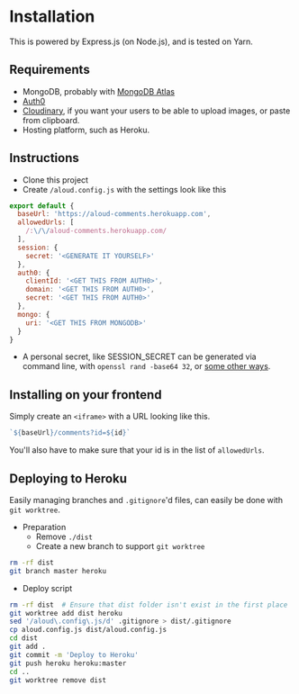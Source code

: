 # Installation

This is powered by Express.js (on Node.js), and is tested on Yarn.

## Requirements

- MongoDB, probably with [MongoDB Atlas](https://www.mongodb.com/cloud/atlas)
- [Auth0](https://auth0.com/)
- [Cloudinary](https://cloudinary.com), if you want your users to be able to upload images, or paste from clipboard.
- Hosting platform, such as Heroku.

## Instructions

- Clone this project
- Create `/aloud.config.js` with the settings look like this

```js
export default {
  baseUrl: 'https://aloud-comments.herokuapp.com',
  allowedUrls: [
    /:\/\/aloud-comments.herokuapp.com/
  ],
  session: {
    secret: '<GENERATE IT YOURSELF>'
  },
  auth0: {
    clientId: '<GET THIS FROM AUTH0>',
    domain: '<GET THIS FROM AUTH0>',
    secret: '<GET THIS FROM AUTH0>'
  },
  mongo: {
    uri: '<GET THIS FROM MONGODB>'
  }
}
```

- A personal secret, like SESSION_SECRET can be generated via command line, with `openssl rand -base64 32`, or [some other ways](https://www.howtogeek.com/howto/30184/10-ways-to-generate-a-random-password-from-the-command-line/).

## Installing on your frontend

Simply create an `<iframe>` with a URL looking like this.

```js
`${baseUrl}/comments?id=${id}`
```

You'll also have to make sure that your id is in the list of `allowedUrls`.

## Deploying to Heroku

Easily managing branches and `.gitignore`'d files, can easily be done with `git worktree`.

- Preparation
  - Remove `./dist`
  - Create a new branch to support `git worktree`

```sh
rm -rf dist
git branch master heroku
```

- Deploy script

```sh
rm -rf dist  # Ensure that dist folder isn't exist in the first place
git worktree add dist heroku
sed '/aloud\.config\.js/d' .gitignore > dist/.gitignore
cp aloud.config.js dist/aloud.config.js
cd dist
git add .
git commit -m 'Deploy to Heroku'
git push heroku heroku:master
cd ..
git worktree remove dist
```
